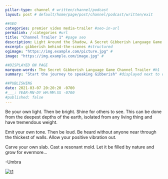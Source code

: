 ```yaml
---
pillar-type: channel # written/channel/podcast
layout: post # default/home/page/post/channel/podcast/written/exit

##SEO
categories: premier video media-trailer #seo-in-url
permalink: /:categories #url
title: "Channel Trailer 1" #page seo
description: Light Around the Shadow, A Secret Gibberish Language Game Podcast #open graph
excerpt: gibberish behind-the-scenes #structured
ogimage: "https://img.example.com/picture.jpg" #
image: "https://img.example.com/image.jpg" #

##DISPLAYED ON PAGE
marquee-words: The Secret Gibberish Language Game Channel Trailer #h1
summary: "Start the journey to speaking Gibberish" #displayed next to date

##PUBLISHING
date: 2021-03-07 20:20:20 -0700
#___: YEAR-MN-DY HH:MM:SS -0700
#published: false
---
```

Be your own light. Then be bright. Shine for others to see. This can be done from the deepest depths of the earth, isolated from any living thing and have tremendous weight. 

Emit your own tone. Then be loud.
Be heard without anyone near through the thickest of walls. Allow your positive vibration out.

Carve your own slab. Cast a resonant mold. Let it be filled by nature and grow for evermore...

-Umbra

[![t1](http://img.youtube.com/vi/1hiWYX-tn0A/0.jpg)](http://www.youtube.com/watch?v=1hiWYX-tn0A "Trailer 1")